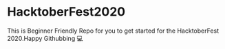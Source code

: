 # HacktoberFest2020
This is Beginner Friendly Repo for you to get started for the HacktoberFest 2020.Happy Githubbing 💻

